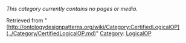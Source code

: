 _This category currently contains no pages or media._



Retrieved from "[http://ontologydesignpatterns.org/wiki/Category:CertifiedLogicalOP](../Category/CertifiedLogicalOP.md)"
 [Category](http://ontologydesignpatterns.org/wiki/Special:Categories "Special:Categories"): [LogicalOP](../Category/LogicalOP.md "Category:LogicalOP")